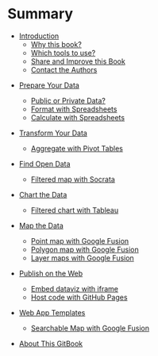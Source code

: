 # Summary

* [Introduction](README.md)
   <!-- * [What is a dataviz?](introduction/what.md) -->
   * [Why this book?](introduction/why.md)
   * [Which tools to use?](introduction/which.md)
   * [Share and Improve this Book](introduction/share.md)
   * [Contact the Authors](introduction/contact.md)
<!-- * [Tell Stories with Data](story/README.md) -->
* [Prepare Your Data](prepare/about.md)
   * [Public or Private Data?](prepare/public-private/README.md)
   * [Format with Spreadsheets](prepare/spreadsheet/README.md)
   * [Calculate with Spreadsheets](prepare/calculate/README.md)
   <!-- * [Split Spreadsheet Columns](prepare/split/README.md) -->
   <!-- * [Clean Data with Open Refine](prepare/open-refine/README.md) -->
* [Transform Your Data](transform/about.md)
   * [Aggregate with Pivot Tables](transform/pivot-tables/README.md)
   <!-- * [Join Tables with VLookup](organize/vlookup/README.md) -->
   <!-- * [Geocode Addresses with Census](transform/geocode/README.md) -->
* [Find Open Data](find/about-find.md)
   <!-- * [Open Data about U.S.](find/us.README.md) -->
   <!-- * [Open Data about Connecticut](find/ct.README.md)  -->
   * [Filtered map with Socrata](find/filtered-map-socrata/README.md)
   <!-- * [Maps with SocialExplorer] -->
* [Chart the Data](chart/about.md)
   <!-- * [Scatter Chart with Tableau] -->
   * [Filtered chart with Tableau](chart/filtered-line-chart-tableau/README.md)
* [Map the Data](map/about.md)
   <!-- * [Point map with BatchGeo](map/batchgeo/README.md) -->
   * [Point map with Google Fusion](map/point-gft/README.md)
   * [Polygon map with Google Fusion](map/polygon-gft/README.md)
   * [Layer maps with Google Fusion](map/gft-layer-wizard/README.md)
* [Publish on the Web](publish/about.md)
   <!-- * [Publish with WordPress](publish/wordpress/README.md) -->
   * [Embed dataviz with iframe](publish/embed-iframe/README.md)
   <!-- * [Share code with GitHub] -->
   * [Host code with GitHub Pages](publish/ghpages/README.md)
* [Web App Templates](web-app/about.md)
   <!-- * [Polygon map with Leaflet] -->
   <!-- * [Storymap with Leaflet] -->
   * [Searchable Map with Google Fusion](web-app/searchable-map-template/README.md)



* [About This GitBook](gitbook/README.md)
